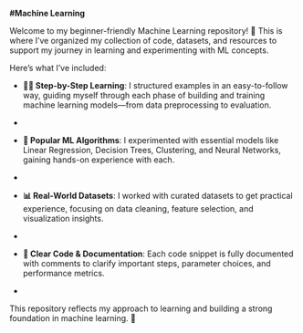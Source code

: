 **#Machine Learning**

Welcome to my beginner-friendly Machine Learning repository! 🚀 This is where I’ve organized my collection of code, datasets, and resources to support my journey in learning and experimenting with ML concepts.

Here’s what I’ve included:


- **👩‍💻 Step-by-Step Learning**: I structured examples in an easy-to-follow way, guiding myself through each phase of building and training machine learning models—from data preprocessing to evaluation.
- 

- **🤖 Popular ML Algorithms**: I experimented with essential models like Linear Regression, Decision Trees, Clustering, and Neural Networks, gaining hands-on experience with each.
- 

- **📊 Real-World Datasets**: I worked with curated datasets to get practical experience, focusing on data cleaning, feature selection, and visualization insights.
- 

- **📝 Clear Code & Documentation**: Each code snippet is fully documented with comments to clarify important steps, parameter choices, and performance metrics.
- 

This repository reflects my approach to learning and building a strong foundation in machine learning. 🌱
